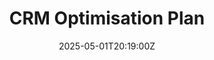 ---
title: CRM Optimisation Plan
linkTitle: CRM Optimisation Plan
date: '2025-05-01T20:19:00Z'
weight: 1
description: Organize and tag contacts by criteria such as client type, industry,
  service interest, and engagement level to enhance targeted communication and streamline
  CRM efforts, aligning with sustainability goals.
draft: false
ref: crm-optimisation-plan
---